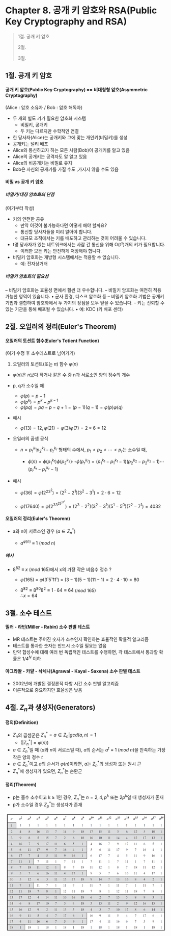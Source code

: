 # Chapter 8. 공개 키 암호와 RSA(Public Key Cryptography and RSA)

> 1절. 공개 키 암호
>
> 2절.
>
> 3절.

## 1절. 공개 키 암호

#### 공개 키 암호(Public Key Cryptography) == 비대칭형 암호(Asymmetric Cryptography)

(Alice : 암호 소유자 / Bob : 암호 해독자)

- 두 개의 별도 키가 필요한 암호화 시스템
  - 비밀키, 공개키
  - 두 키는 다르지만 수학적인 연결
- 한 당사자(Alice)는 공개키와 그에 맞는 개인키(비밀키)를 생성
- 공개키는 널리 배포
- Alice와 통신하고자 하는 모든 사람(Bob)이 공개키를 알고 있음
- Alice의 공개키는 공격자도 알 알고 있음
- Alice의 비공개키는 비밀로 유지
- Bob은 자신의 공개키를 가질 수도 ,가지지 않을 수도 있음

#### 비밀 vs 공개 키 암호

##### 비밀키/대칭 암호화의 단점

(여기부터 작성)

- 키의 안전한 공유
  - 만약 이것이 불가능하다면 어떻게 해야 할까요?
  - 통신할 당사자들을 미리 알아야 합니다.
  - 대규모 조직에서는 키를 배포하고 관리하는 것이 어려울 수 있습니다.
- t명 당사자가 있는 네트워크에서는 사람 간 통신을 위해 O(t²)개의 키가 필요합니다.
  - 이러한 모든 키는 안전하게 저장해야 합니다.
- 비밀키 암호화는 개방형 시스템에서는 적용할 수 없습니다.
  - 예: 전자상거래

##### 비밀키 암호화의 필요성

– 비밀키 암호화는 효율성 면에서 훨씬 더 우수합니다.
– 비밀키 암호화는 여전히 적용 가능한 영역이 있습니다.
• 군사 환경, 디스크 암호화 등
– 비밀키 암호화 기법은 공개키 기법과 결합하여 암호화에서 두 가지의 장점을 모두 얻을 수 있습니다.
– 키는 신뢰할 수 있는 기관을 통해 배포될 수 있습니다.
• 예: KDC (키 배포 센터)

## 2절. 오일러의 정리(Euler's Theorem)

#### 오일러의 토션트 함수(Euler's Totient Function)

(여기 수정 후 소수테스트로 넘어가기)

1. 오일러의 토션트(또는 $π$) 함수 $φ(n)$

- $φ(n)$은 $n$보다 작거나 같은 수 중 n과 서로소인 양의 정수의 개수
- p, q가 소수일 때

  - $φ(p) = p − 1$
  - $φ(p^k) = p^k − p^{k−1}$
  - $φ(pq) = pq − p − q + 1 = (p − 1)(q − 1) = φ(p)φ(q)$

- 예시

  - $φ(13) = 12, φ(21) = φ(3) φ(7) = 2 × 6 = 12$

- 오일러의 곱셈 공식

  - $n = p_1^{k_1} p_2^{k_2} ⋯ p_r^{k_r}$ 형태의 수에서, $p_1 < p_2 < ⋯ < p_r$는 소수일 때,

    - $ϕ(n) = ϕ(p_1^{k_1}) ϕ(p_2^{k_2}) ⋯ ϕ(p_r^{k_r}) = (p_1^{k_1} − p_1^{k_1}−1)(p_2^{k_2} − p_2^{k_2}−1) ⋯ (p_r^{k_r} − p_r^{k_r}−1)$

- 예시

  - $φ(36) = φ(2^23^2) = (2^2 − 2^1)(3^2 − 3^1) = 2⋅6 = 12$

  - $φ(17640) = φ(2^33^25^17^2) = (2^3 − 2^2)(3^2 − 3^1)(5^1 − 5^0)(7^2 − 7^1) = 4032$

#### 오일러의 정리(Euler's Theorem)

- a와 n이 서로소인 경우 ($a ∈ Z_n^*$)

  - $a^{φ(n)}$ $≡$ $1$ ($mod$ $n$)

##### 예시

- $8^{82}$ $≡$ $x$ ($mod$ $165$)에서 x의 가장 작은 비음수 정수 ?

  - $φ(165)$ $=$ $φ(3¹5¹11¹)$ $=$ $(3−1)(5−1)(11−1) = 2⋅4⋅10 = 80$

  - $8^{82} ≡ 8^{80}8^2 ≡ 1⋅64 ≡ 64$ ($mod$ $165$)  
    $∴ x = 64$

## 3절. 소수 테스트

#### 밀러 - 라빈(Miller - Rabin) 소수 판별 테스트

- MR 테스트는 주어진 숫자가 소수인지 확인하는 효율적인 확률적 알고리즘
- 테스트를 통과한 숫자는 반드시 소수일 필요는 없음
- 만약 합성수에 대해 여러 번 독립적인 테스트를 수행하면, 각 테스트에서 통과할 확률은 $1/4^ N$ 이하

#### 아그라왈 - 카얄 - 삭세나(Agrawal - Kayal - Saxena) 소수 판별 테스트

- 2002년에 개발된 결정론적 다항 시간 소수 판별 알고리즘
- 이론적으로 중요하지만 효율성은 낮음

## 4절. $Z_n$과 생성자(Generators)

#### 정의(Definition)

- $Z_n$의 곱셈군은 $Z_n^* = {a ∈ Z_n | gcd(a, n) = 1}$
  - ($|Z_n^*| = φ(n)$)
- $a ∈ Z_n^*$일 때 ($a$와 $n$이 서로소일 때), $a$의 순서는 $a^t ≡ 1$ ($mod$ $n$)을 만족하는 가장 작은 양의 정수 $t$
- $a ∈ Z_n^*$이고 $a$의 순서가 $φ(n)$이라면, $a$는 $Z_n^*$의 생성자 또는 원시 근
- $Z_n^*$에 생성자가 있으면, $Z_n^*$는 순환군

#### 정리(Theorem)

- p는 홀수 소수이고 k ≥ 1인 경우, $Z_n^*$는 $n = 2, 4, p^k$ 또는 $2p^k$일 때 생성자가 존재
- p가 소수일 경우 $Z_p^*$는 생성자가 존재

![Modulo19](https://github.com/BangYunseo/TIL/blob/main/Security/InformationSecurity/Image/ch07/M19.PNG)
